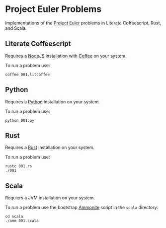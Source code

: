 Project Euler Problems
======================
Implementations of the [Project Euler] problems in Literate Coffeescript, Rust,
and Scala.

Literate Coffeescript
---------------------
Requires a [NodeJS] installation with [Coffee] on your system.

To run a problem use:

    coffee 001.litcoffee

Python
------
Requires a [Python] installation on your system.

To run a problem use:

    python 001.py

Rust
----
Requires a [Rust] installation on your system.

To run a problem use:

    rustc 001.rs
    ./001

Scala
-----
Requiers a JVM installation on your system.

To run a problem use the bootstrap [Ammonite] script in the `scala` directory:

    cd scala
    ./amm 001.scala


[Project Euler]: https://projecteuler.net
[NodeJS]: https://nodejs.org
[Coffee]: https://coffeescript.org
[Python]: https://python.org
[Ammonite]: https://ammonite.io
[Rust]: https://www.rust-lang.org
